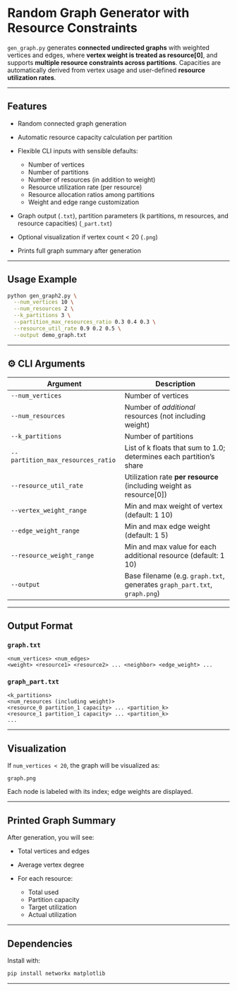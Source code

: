 # Random Graph Generator with Resource Constraints

`gen_graph.py` generates **connected undirected graphs** with weighted vertices and edges, where **vertex weight is treated as resource\[0]**, and supports **multiple resource constraints across partitions**. Capacities are automatically derived from vertex usage and user-defined **resource utilization rates**.

---

## Features

* Random connected graph generation
* Automatic resource capacity calculation per partition
* Flexible CLI inputs with sensible defaults:

  * Number of vertices
  * Number of partitions
  * Number of resources (in addition to weight)
  * Resource utilization rate (per resource)
  * Resource allocation ratios among partitions
  * Weight and edge range customization
* Graph output (`.txt`), partition parameters (k partitions, m resources, and resource capacities) (`_part.txt`)
* Optional visualization if vertex count < 20 (`.png`)
* Prints full graph summary after generation

---

## Usage Example

```bash
python gen_graph2.py \
  --num_vertices 10 \
  --num_resources 2 \
  --k_partitions 3 \
  --partition_max_resources_ratio 0.3 0.4 0.3 \
  --resource_util_rate 0.9 0.2 0.5 \
  --output demo_graph.txt
```

---

## ⚙️ CLI Arguments

| Argument                          | Description                                                               |
| --------------------------------- | ------------------------------------------------------------------------- |
| `--num_vertices`                  | Number of vertices                                                        |
| `--num_resources`                 | Number of *additional* resources (not including weight)                   |
| `--k_partitions`                  | Number of partitions                                                      |
| `--partition_max_resources_ratio` | List of k floats that sum to 1.0; determines each partition’s share       |
| `--resource_util_rate`            | Utilization rate **per resource** (including weight as resource\[0])      |
| `--vertex_weight_range`           | Min and max weight of vertex (default: 1 10)                              |
| `--edge_weight_range`             | Min and max edge weight (default: 1 5)                                    |
| `--resource_weight_range`         | Min and max value for each additional resource (default: 1 10)            |
| `--output`                        | Base filename (e.g. `graph.txt`, generates `graph_part.txt`, `graph.png`) |

---

## Output Format

### `graph.txt`

```
<num_vertices> <num_edges>
<weight> <resource1> <resource2> ... <neighbor> <edge_weight> ...
```

### `graph_part.txt`

```
<k_partitions>
<num_resources (including weight)>
<resource_0 partition_1 capacity> ... <partition_k>
<resource_1 partition_1 capacity> ... <partition_k>
...
```

---

## Visualization

If `num_vertices < 20`, the graph will be visualized as:

```
graph.png
```

Each node is labeled with its index; edge weights are displayed.

---

## Printed Graph Summary

After generation, you will see:

* Total vertices and edges
* Average vertex degree
* For each resource:

  * Total used
  * Partition capacity
  * Target utilization
  * Actual utilization

---

## Dependencies

Install with:

```bash
pip install networkx matplotlib
```

---
